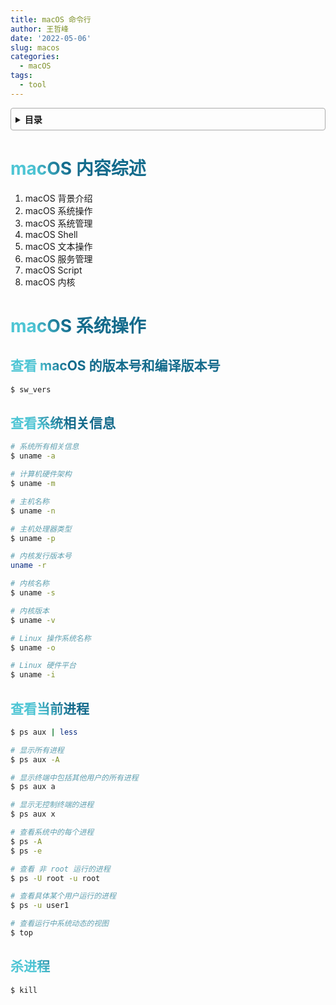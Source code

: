 ```yaml
---
title: macOS 命令行
author: 王哲峰
date: '2022-05-06'
slug: macos
categories:
  - macOS
tags:
  - tool
---
```


<style>
h1 {
  background-color: #2B90B6;
  background-image: linear-gradient(45deg, #4EC5D4 10%, #146b8c 20%);
  background-size: 100%;
  -webkit-background-clip: text;
  -moz-background-clip: text;
  -webkit-text-fill-color: transparent;
  -moz-text-fill-color: transparent;
}
h2 {
  background-color: #2B90B6;
  background-image: linear-gradient(45deg, #4EC5D4 10%, #146b8c 20%);
  background-size: 100%;
  -webkit-background-clip: text;
  -moz-background-clip: text;
  -webkit-text-fill-color: transparent;
  -moz-text-fill-color: transparent;
}

details {
    border: 1px solid #aaa;
    border-radius: 4px;
    padding: .5em .5em 0;
}

summary {
    font-weight: bold;
    margin: -.5em -.5em 0;
    padding: .5em;
}

details[open] {
    padding: .5em;
}

details[open] summary {
    border-bottom: 1px solid #aaa;
    margin-bottom: .5em;
}
img {
    pointer-events: none;
}
</style>


<details><summary>目录</summary><p>

- [macOS 内容综述](#macos-内容综述)
- [macOS 系统操作](#macos-系统操作)
  - [查看 macOS 的版本号和编译版本号](#查看-macos-的版本号和编译版本号)
  - [查看系统相关信息](#查看系统相关信息)
  - [查看当前进程](#查看当前进程)
  - [杀进程](#杀进程)
</p></details><p></p>


# macOS 内容综述

1. macOS 背景介绍
2. macOS 系统操作
3. macOS 系统管理
4. macOS Shell
5. macOS 文本操作
6. macOS 服务管理
7. macOS Script
8. macOS 内核

# macOS 系统操作

## 查看 macOS 的版本号和编译版本号

```bash
$ sw_vers
```

## 查看系统相关信息

```bash
# 系统所有相关信息
$ uname -a

# 计算机硬件架构
$ uname -m

# 主机名称
$ uname -n

# 主机处理器类型
$ uname -p

# 内核发行版本号
uname -r

# 内核名称
$ uname -s

# 内核版本
$ uname -v

# Linux 操作系统名称
$ uname -o

# Linux 硬件平台
$ uname -i
```

## 查看当前进程

```bash
$ ps aux | less

# 显示所有进程
$ ps aux -A

# 显示终端中包括其他用户的所有进程
$ ps aux a

# 显示无控制终端的进程
$ ps aux x

# 查看系统中的每个进程
$ ps -A
$ ps -e

# 查看 非 root 运行的进程
$ ps -U root -u root

# 查看具体某个用户运行的进程
$ ps -u user1

# 查看运行中系统动态的视图
$ top
```

## 杀进程

```bash
$ kill
```